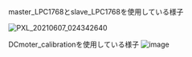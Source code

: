 master_LPC1768とslave_LPC1768を使用している様子 

![PXL_20210607_024342640](https://user-images.githubusercontent.com/66021066/120952502-24178b80-c786-11eb-8787-4a1ca48a6422.jpg)

DCmoter_calibrationを使用している様子
![image](https://user-images.githubusercontent.com/66021066/120954193-963d9f80-c789-11eb-8378-a7ea72a6206f.png)
